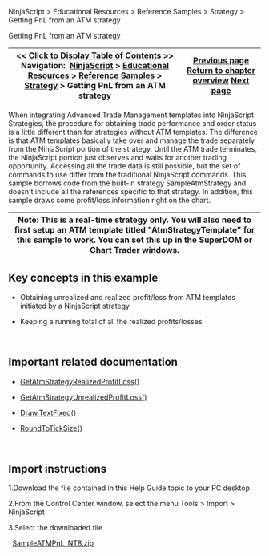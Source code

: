 ﻿
NinjaScript > Educational Resources > Reference Samples > Strategy > Getting PnL from an ATM strategy

Getting PnL from an ATM strategy

| << [Click to Display Table of Contents](getting_pnl_from_an_atm_strate.md) >> **Navigation:**     [NinjaScript](ninjascript.md) > [Educational Resources](educational_resources.md) > [Reference Samples](reference_samples.md) > [Strategy](strategy2.md) > Getting PnL from an ATM strategy | [Previous page](entering_on_one_time_frame_and.md) [Return to chapter overview](strategy2.md) [Next page](halting_a_strategy_once_user_d.md) |
| --- | --- |
When integrating Advanced Trade Management templates into NinjaScript Strategies, the procedure for obtaining trade performance and order status is a little different than for strategies without ATM templates. The difference is that ATM templates basically take over and manage the trade separately from the NinjaScript portion of the strategy. Until the ATM trade terminates, the NinjaScript portion just observes and waits for another trading opportunity. Accessing all the trade data is still possible, but the set of commands to use differ from the traditional NinjaScript commands. This sample borrows code from the built-in strategy SampleAtmStrategy and doesn't include all the references specific to that strategy. In addition, this sample draws some profit/loss information right on the chart.
 

| Note: This is a real-time strategy only. You will also need to first setup an ATM template titled "AtmStrategyTemplate" for this sample to work. You can set this up in the SuperDOM or Chart Trader windows. |
| --- |
## 
## 
## Key concepts in this example
- Obtaining unrealized and realized profit/loss from ATM templates initiated by a NinjaScript strategy

- Keeping a running total of all the realized profits/losses

 
## Important related documentation
- [GetAtmStrategyRealizedProfitLoss()](getatmstrategyrealizedprofitlo.md)

- [GetAtmStrategyUnrealizedProfitLoss()](getatmstrategyunrealizedprofit.md)

- [Draw.TextFixed()](draw_textfixed.md)

- [RoundToTickSize()](roundtoticksize.md)

 
## Import instructions
1.Download the file contained in this Help Guide topic to your PC desktop

2.From the Control Center window, select the menu Tools > Import > NinjaScript

3.Select the downloaded file

 
[SampleATMPnL_NT8.zip](https://ninjatrader.com/support/helpGuides/nt8/samples/SampleATMPnL_NT8.zip)
